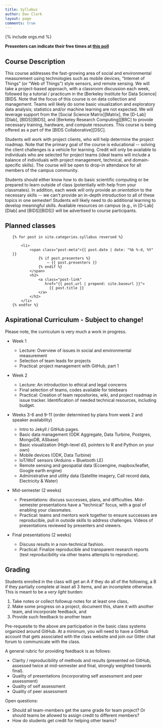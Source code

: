```yaml
---
title: Syllabus
author: Dav Clark
layout: page
comments: true
---
```

{% include orgs.md %}

**Presenters can indicate their free times at [this poll](http://doodle.com/zkbndtimykd3g59v)**

## Course Description

This course addresses the fast-growing area of social and environmental
measurement using technologies such as mobile devices, “Internet of Things” (or
“Web of Things”) style sensors, and remote sensing. We will take a project-based
approach, with a classroom discussion each week, followed by a tutorial /
practicum in the [Berkeley Institute for Data Science][BIDS. Note that the focus
of this course is on data collection and management. Teams will likely do some
basic visualization and exploratory data analysis; statistics and/or machine
learning are not expected.  We will leverage support from the [Social Science
Matrix][Matrix], the [D-Lab][Dlab], [BIDS][BIDS], and [Berkeley Research
Computing][BRC] to provide necessary training, hardware, and compute resources.
This course is being offered as a part of the [BIDS Collaborative][DSC].

Students will work with project clients, who will help determine the project
roadmap. Note that the primary goal of the course is educational -- solving the
client challenges is a vehicle for learning. Credit will only be available to
individuals who are selected for project teams (ideal teams will include a
balance of individuals with project management, technical, and domain-specific
skills). The course will be open to drop-in attendance for all members of the
campus community.

Students should either know how to do basic scientific computing or be prepared
to learn outside of class (potentially with help from your classmates). In
addition, each week will only provide an *orientation* to the necessary skills
-- we can't provide an in-depth introduction to all of these topics in one
semester! Students will likely need to do additional learning to develop
meaningful skills.  Available resources on campus (e.g., in [D-Lab][Dlab] and
[BIDS][BIDS]) will be advertised to course participants.

## Planned classes

<ul class="post-list list-unstyled">

    {% for post in site.categories.syllabus reversed %}

        <li>
            <span class="post-meta">{{ post.date | date: "%b %-d, %Y" }} 
                {% if post.presenters %}
                    – {{ post.presenters }}
                {% endif %}
            </span>
            <h2>
                <a class="post-link"
                   href="{{ post.url | prepend: site.baseurl }}">
                     {{ post.title }}
                </a>
            </h2>
        </li>
    {% endfor %}

</ul>

## Aspirational Curriculum - Subject to change!

Please note, the curriculum is very much a work in progress.

 - Week 1
    - Lecture: Overview of issues in social and environmental measurement
    - Selection of team leads for projects
    - Practical: project management with GitHub, part 1
 - Week 2
    - Lecture: An introduction to ethical and legal concerns
    - Final selection of teams, codes available for telebears
    - Practical: Creation of team repositories, wiki, and project roadmap in
      issue tracker. Identification of needed technical resources, including
      budget.
 - Weeks 3-6 and 9-11 (order determined by plans from week 2 and speaker
   availability)
    - Intro to Jekyll / GitHub pages.
    - Basic data management (ODK Aggregate, Data Turbine, Postgres, MongoDB,
      ASbase)
    - Basic visualization (High-level d3, pointers to R and Python on your own)
    - Mobile devices (ODK, Data Turbine)
    - IoT/WoT sensors (Arduino + Bluetooth LE)
    - Remote sensing and geospatial data (Ecoengine, mapbox/leaflet, Google
      earth engine)
    - Administrative and utility data (Satellite imagery, Call record data,
      Electricity & Water)

 - Mid-semester (2 weeks)
    - Presentations: discuss successes, plans, and difficulties. Mid-semester
      presentations have a "technical" focus, with a goal of enabling your
      classmates.
    - Practical: teams and mentors work together to ensure successes are
      reproducible, pull in outside skills to address challenges. Videos of
      presentations reviewed by presenters and viewers.
 - Final presentations (2 weeks)
   - Discuss results in a non-technical fashion.
   - Practical: Finalize reproducible and transparent research reports (test
     reproducibility via other teams attempts to reproduce).

## Grading

Students enrolled in the class will get an A if they do all of the following, a
B if they partially complete at least all 3 items, and an incomplete otherwise.
This is meant to be a *very light* burden:

 1. Take notes or collect followup notes for at least one class,
 2. Make some progress on a project, document this, share it with another team,
    and incorporate feedback, and
 3. Provide such feedback to another team

Pre-requesite to the above are participation in the basic class systems
organized around GitHub. At a minimum, you will need to have a GitHub account
that gets associated with the class website and join our Gitter chat forum to
communicate with the class.

A general rubric for providing feedback is as follows:

 - Clarity / reproducibility of methods and results (presented on GitHub,
   assessed twice at mid-semester and final, strongly weighted towards final).
 - Quality of presentations (incorporating self assessment and peer assessment)
 - Quality of self assessment
 - Quality of peer assessment

Open questions:

 - Should all team-members get the same grade for team project? Or should teams
   be allowed to assign credit to different members?
 - How do students get credit for helping other teams?

